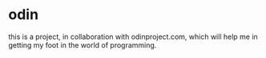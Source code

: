 # odin

this is a project, in collaboration with odinproject.com, which will help me in getting my foot in the world of programming.
